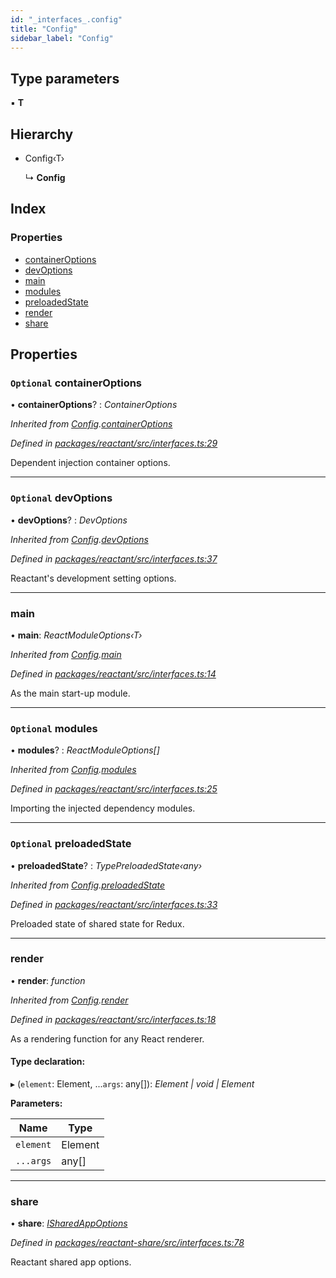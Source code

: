 ```yaml
---
id: "_interfaces_.config"
title: "Config"
sidebar_label: "Config"
---
```


## Type parameters

▪ **T**

## Hierarchy

* Config‹T›

  ↳ **Config**

## Index

### Properties

* [containerOptions](_interfaces_.config.md#optional-containeroptions)
* [devOptions](_interfaces_.config.md#optional-devoptions)
* [main](_interfaces_.config.md#main)
* [modules](_interfaces_.config.md#optional-modules)
* [preloadedState](_interfaces_.config.md#optional-preloadedstate)
* [render](_interfaces_.config.md#render)
* [share](_interfaces_.config.md#share)

## Properties

### `Optional` containerOptions

• **containerOptions**? : *ContainerOptions*

*Inherited from [Config](_interfaces_.config.md).[containerOptions](_interfaces_.config.md#optional-containeroptions)*

*Defined in [packages/reactant/src/interfaces.ts:29](https://github.com/unadlib/reactant/blob/a019d587/packages/reactant/src/interfaces.ts#L29)*

Dependent injection container options.

___

### `Optional` devOptions

• **devOptions**? : *DevOptions*

*Inherited from [Config](_interfaces_.config.md).[devOptions](_interfaces_.config.md#optional-devoptions)*

*Defined in [packages/reactant/src/interfaces.ts:37](https://github.com/unadlib/reactant/blob/a019d587/packages/reactant/src/interfaces.ts#L37)*

Reactant's development setting options.

___

###  main

• **main**: *ReactModuleOptions‹T›*

*Inherited from [Config](_interfaces_.config.md).[main](_interfaces_.config.md#main)*

*Defined in [packages/reactant/src/interfaces.ts:14](https://github.com/unadlib/reactant/blob/a019d587/packages/reactant/src/interfaces.ts#L14)*

As the main start-up module.

___

### `Optional` modules

• **modules**? : *ReactModuleOptions[]*

*Inherited from [Config](_interfaces_.config.md).[modules](_interfaces_.config.md#optional-modules)*

*Defined in [packages/reactant/src/interfaces.ts:25](https://github.com/unadlib/reactant/blob/a019d587/packages/reactant/src/interfaces.ts#L25)*

Importing the injected dependency modules.

___

### `Optional` preloadedState

• **preloadedState**? : *TypePreloadedState‹any›*

*Inherited from [Config](_interfaces_.config.md).[preloadedState](_interfaces_.config.md#optional-preloadedstate)*

*Defined in [packages/reactant/src/interfaces.ts:33](https://github.com/unadlib/reactant/blob/a019d587/packages/reactant/src/interfaces.ts#L33)*

Preloaded state of shared state for Redux.

___

###  render

• **render**: *function*

*Inherited from [Config](_interfaces_.config.md).[render](_interfaces_.config.md#render)*

*Defined in [packages/reactant/src/interfaces.ts:18](https://github.com/unadlib/reactant/blob/a019d587/packages/reactant/src/interfaces.ts#L18)*

As a rendering function for any React renderer.

#### Type declaration:

▸ (`element`: Element, ...`args`: any[]): *Element | void | Element*

**Parameters:**

Name | Type |
------ | ------ |
`element` | Element |
`...args` | any[] |

___

###  share

• **share**: *[ISharedAppOptions](_interfaces_.isharedappoptions.md)*

*Defined in [packages/reactant-share/src/interfaces.ts:78](https://github.com/unadlib/reactant/blob/a019d587/packages/reactant-share/src/interfaces.ts#L78)*

Reactant shared app options.
